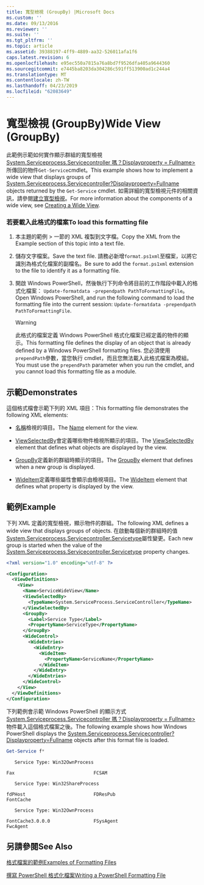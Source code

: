 ```yaml
---
title: 寬型檢視 (GroupBy) |Microsoft Docs
ms.custom: ''
ms.date: 09/13/2016
ms.reviewer: ''
ms.suite: ''
ms.tgt_pltfrm: ''
ms.topic: article
ms.assetid: 39388197-4ff9-4889-aa32-526011afa1f6
caps.latest.revision: 6
ms.openlocfilehash: e95ec550a7815a76a8bd7f9526dfa405a9644360
ms.sourcegitcommit: e7445ba8203da304286c591ff513900ad1c244a4
ms.translationtype: MT
ms.contentlocale: zh-TW
ms.lasthandoff: 04/23/2019
ms.locfileid: "62083649"
---
```

# <a name="wide-view-groupby"></a><span data-ttu-id="48a24-102">寬型檢視 (GroupBy)</span><span class="sxs-lookup"><span data-stu-id="48a24-102">Wide View (GroupBy)</span></span>

<span data-ttu-id="48a24-103">此範例示範如何實作顯示群組的寬型檢視[System.Serviceprocess.Servicecontroller 嗎？Displayproperty = Fullname>](/dotnet/api/System.ServiceProcess.ServiceController)所傳回的物件`Get-Service`cmdlet。</span><span class="sxs-lookup"><span data-stu-id="48a24-103">This example shows how to implement a wide view that displays groups of [System.Serviceprocess.Servicecontroller?Displayproperty=Fullname](/dotnet/api/System.ServiceProcess.ServiceController) objects returned by the `Get-Service` cmdlet.</span></span> <span data-ttu-id="48a24-104">如需詳細的寬型檢視元件的相關資訊，請參閱[建立寬型檢視](./creating-a-wide-view.md)。</span><span class="sxs-lookup"><span data-stu-id="48a24-104">For more information about the components of a wide view, see [Creating a Wide View](./creating-a-wide-view.md).</span></span>

### <a name="to-load-this-formatting-file"></a><span data-ttu-id="48a24-105">若要載入此格式的檔案</span><span class="sxs-lookup"><span data-stu-id="48a24-105">To load this formatting file</span></span>

1. <span data-ttu-id="48a24-106">本主題的範例 > 一節的 XML 複製到文字檔。</span><span class="sxs-lookup"><span data-stu-id="48a24-106">Copy the XML from the Example section of this topic into a text file.</span></span>

2. <span data-ttu-id="48a24-107">儲存文字檔案。</span><span class="sxs-lookup"><span data-stu-id="48a24-107">Save the text file.</span></span> <span data-ttu-id="48a24-108">請務必新增`format.ps1xml`至檔案，以將它識別為格式化檔案的副檔名。</span><span class="sxs-lookup"><span data-stu-id="48a24-108">Be sure to add the `format.ps1xml` extension to the file to identify it as a formatting file.</span></span>

3. <span data-ttu-id="48a24-109">開啟 Windows PowerShell，然後執行下列命令將目前的工作階段中載入的格式化檔案： `Update-formatdata -prependpath PathToFormattingFile`。</span><span class="sxs-lookup"><span data-stu-id="48a24-109">Open Windows PowerShell, and run the following command to load the formatting file into the current session: `Update-formatdata -prependpath PathToFormattingFile`.</span></span>

   > [!WARNING]
   > <span data-ttu-id="48a24-110">此格式的檔案定義 Windows PowerShell 格式化檔案已經定義的物件的顯示。</span><span class="sxs-lookup"><span data-stu-id="48a24-110">This formatting file defines the display of an object that is already defined by a Windows PowerShell formatting files.</span></span> <span data-ttu-id="48a24-111">您必須使用`prependPath`參數，當您執行 cmdlet，而且您無法載入此格式檔案為模組。</span><span class="sxs-lookup"><span data-stu-id="48a24-111">You must use the `prependPath` parameter when you run the cmdlet, and you cannot load this formatting file as a module.</span></span>

## <a name="demonstrates"></a><span data-ttu-id="48a24-112">示範</span><span class="sxs-lookup"><span data-stu-id="48a24-112">Demonstrates</span></span>

<span data-ttu-id="48a24-113">這個格式檔會示範下列的 XML 項目：</span><span class="sxs-lookup"><span data-stu-id="48a24-113">This formatting file demonstrates the following XML elements:</span></span>

- <span data-ttu-id="48a24-114">[名稱](./name-element-for-view-format.md)檢視的項目。</span><span class="sxs-lookup"><span data-stu-id="48a24-114">The [Name](./name-element-for-view-format.md) element for the view.</span></span>

- <span data-ttu-id="48a24-115">[ViewSelectedBy](./viewselectedby-element-format.md)會定義哪些物件檢視所顯示的項目。</span><span class="sxs-lookup"><span data-stu-id="48a24-115">The [ViewSelectedBy](./viewselectedby-element-format.md) element that defines what objects are displayed by the view.</span></span>

- <span data-ttu-id="48a24-116">[GroupBy](./groupby-element-for-view-format.md)定義新的群組時顯示的項目。</span><span class="sxs-lookup"><span data-stu-id="48a24-116">The [GroupBy](./groupby-element-for-view-format.md) element that defines when a new group is displayed.</span></span>

- <span data-ttu-id="48a24-117">[WideItem](./wideitem-element-for-widecontrol-format.md)定義哪些屬性會顯示由檢視項目。</span><span class="sxs-lookup"><span data-stu-id="48a24-117">The [WideItem](./wideitem-element-for-widecontrol-format.md) element that defines what property is displayed by the view.</span></span>

## <a name="example"></a><span data-ttu-id="48a24-118">範例</span><span class="sxs-lookup"><span data-stu-id="48a24-118">Example</span></span>

<span data-ttu-id="48a24-119">下列 XML 定義的寬型檢視，顯示物件的群組。</span><span class="sxs-lookup"><span data-stu-id="48a24-119">The following XML defines a wide view that displays groups of objects.</span></span> <span data-ttu-id="48a24-120">在啟動每個新的群組時的值[System.Serviceprocess.Servicecontroller.Servicetype](/dotnet/api/System.ServiceProcess.ServiceController.ServiceType)屬性變更。</span><span class="sxs-lookup"><span data-stu-id="48a24-120">Each new group is started when the value of the [System.Serviceprocess.Servicecontroller.Servicetype](/dotnet/api/System.ServiceProcess.ServiceController.ServiceType) property changes.</span></span>

```xml
<?xml version="1.0" encoding="utf-8" ?>

<Configuration>
  <ViewDefinitions>
    <View>
      <Name>ServiceWideView</Name>
      <ViewSelectedBy>
        <TypeName>System.ServiceProcess.ServiceController</TypeName>
      </ViewSelectedBy>
      <GroupBy>
        <Label>Service Type</Label>
        <PropertyName>ServiceType</PropertyName>
      </GroupBy>
      <WideControl>
        <WideEntries>
          <WideEntry>
            <WideItem>
              <PropertyName>ServiceName</PropertyName>
            </WideItem>
          </WideEntry>
        </WideEntries>
      </WideControl>
    </View>
  </ViewDefinitions>
</Configuration>
```

<span data-ttu-id="48a24-121">下列範例會示範 Windows PowerShell 的顯示方式[System.Serviceprocess.Servicecontroller 嗎？Displayproperty = Fullname>](/dotnet/api/System.ServiceProcess.ServiceController)物件載入這個格式檔案之後。</span><span class="sxs-lookup"><span data-stu-id="48a24-121">The following example shows how Windows PowerShell displays the [System.Serviceprocess.Servicecontroller?Displayproperty=Fullname](/dotnet/api/System.ServiceProcess.ServiceController) objects after this format file is loaded.</span></span>

```powershell
Get-Service f*
```

```output
   Service Type: Win32OwnProcess

Fax                             FCSAM

   Service Type: Win32ShareProcess

fdPHost                         FDResPub
FontCache

   Service Type: Win32OwnProcess

FontCache3.0.0.0                FSysAgent
FwcAgent
```

## <a name="see-also"></a><span data-ttu-id="48a24-122">另請參閱</span><span class="sxs-lookup"><span data-stu-id="48a24-122">See Also</span></span>

[<span data-ttu-id="48a24-123">格式檔案的範例</span><span class="sxs-lookup"><span data-stu-id="48a24-123">Examples of Formatting Files</span></span>](./examples-of-formatting-files.md)

[<span data-ttu-id="48a24-124">撰寫 PowerShell 格式化檔案</span><span class="sxs-lookup"><span data-stu-id="48a24-124">Writing a PowerShell Formatting File</span></span>](./writing-a-powershell-formatting-file.md)
